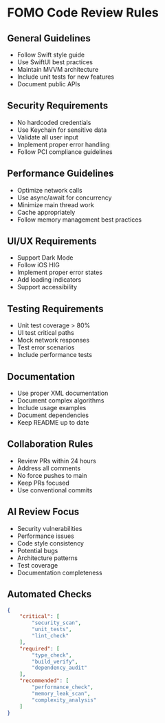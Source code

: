 # FOMO Code Review Rules

## General Guidelines
- Follow Swift style guide
- Use SwiftUI best practices
- Maintain MVVM architecture
- Include unit tests for new features
- Document public APIs

## Security Requirements
- No hardcoded credentials
- Use Keychain for sensitive data
- Validate all user input
- Implement proper error handling
- Follow PCI compliance guidelines

## Performance Guidelines
- Optimize network calls
- Use async/await for concurrency
- Minimize main thread work
- Cache appropriately
- Follow memory management best practices

## UI/UX Requirements
- Support Dark Mode
- Follow iOS HIG
- Implement proper error states
- Add loading indicators
- Support accessibility

## Testing Requirements
- Unit test coverage > 80%
- UI test critical paths
- Mock network responses
- Test error scenarios
- Include performance tests

## Documentation
- Use proper XML documentation
- Document complex algorithms
- Include usage examples
- Document dependencies
- Keep README up to date

## Collaboration Rules
- Review PRs within 24 hours
- Address all comments
- No force pushes to main
- Keep PRs focused
- Use conventional commits

## AI Review Focus
- Security vulnerabilities
- Performance issues
- Code style consistency
- Potential bugs
- Architecture patterns
- Test coverage
- Documentation completeness

## Automated Checks
```json
{
    "critical": [
        "security_scan",
        "unit_tests",
        "lint_check"
    ],
    "required": [
        "type_check",
        "build_verify",
        "dependency_audit"
    ],
    "recommended": [
        "performance_check",
        "memory_leak_scan",
        "complexity_analysis"
    ]
}
``` 